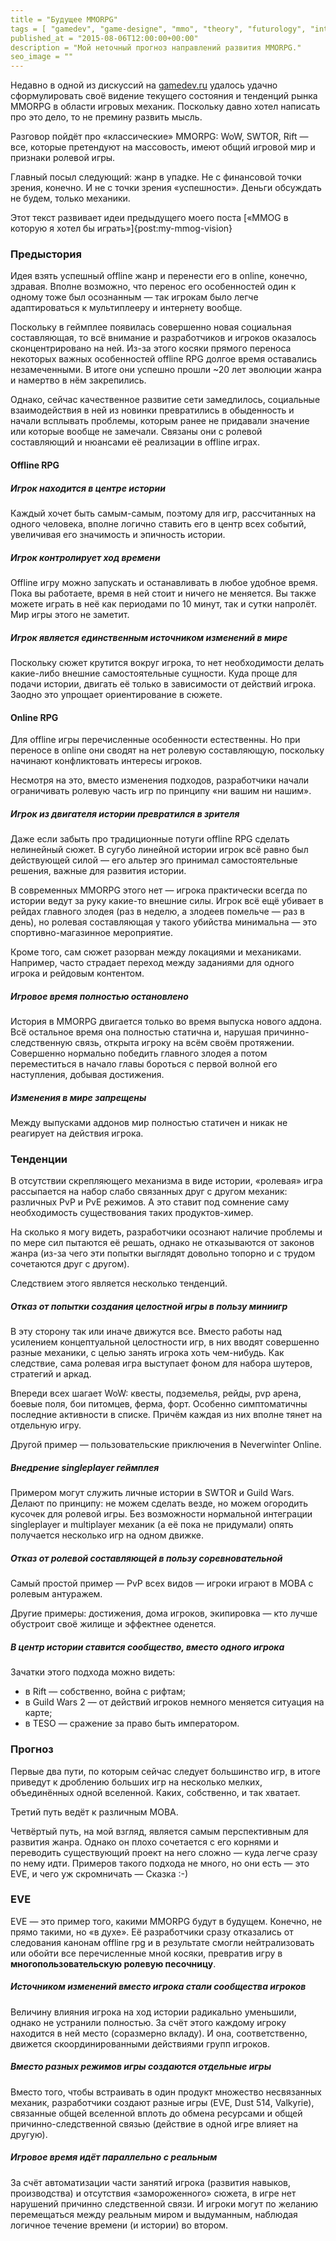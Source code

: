 ```yaml
---
title = "Будущее MMORPG"
tags = [ "gamedev", "game-designe", "mmo", "theory", "futurology", "interesting"]
published_at = "2015-08-06T12:00:00+00:00"
description = "Мой неточный прогноз направлений развития MMORPG."
seo_image = ""
---
```


Недавно в одной из дискуссий на [gamedev.ru](http://gamedev.ru) удалось удачно сформулировать своё видение текущего состояния и тенденций рынка MMORPG в области игровых механик. Поскольку давно хотел написать про это дело, то не премину развить мысль.

Разговор пойдёт про «классические» MMORPG: WoW, SWTOR, Rift — все, которые претендуют на массовость, имеют общий игровой мир и признаки ролевой игры.

Главный посыл следующий: жанр в упадке. Не с финансовой точки зрения, конечно. И не с точки зрения «успешности». Деньги обсуждать не будем, только механики.

Этот текст развивает идеи предыдущего моего поста [«MMOG в которую я хотел бы играть»]{post:my-mmog-vision}

<!-- more -->

### Предыстория

Идея взять успешный offline жанр и перенести его в online, конечно, здравая. Вполне возможно, что перенос его особенностей один к одному тоже был осознанным — так игрокам было легче адаптироваться к мультиплееру и интернету вообще.

Поскольку в геймплее появилась совершенно новая социальная составляющая, то всё внимание и разработчиков и игроков оказалось сконцентрировано на ней. Из-за этого косяки прямого переноса некоторых важных особенностей offline RPG долгое время оставались незамеченными. В итоге они успешно прошли ~20 лет эволюции жанра и намертво в нём закрепились.

Однако, сейчас качественное развитие сети замедлилось, социальные взаимодействия в ней из новинки превратились в обыденность и начали всплывать проблемы, которым ранее не придавали значение или которые вообще не замечали. Связаны они с ролевой составляющий и нюансами её реализации в offline играх.

#### Offline RPG

##### Игрок находится в центре истории

Каждый хочет быть самым-самым, поэтому для игр, рассчитанных на одного человека, вполне логично ставить его в центр всех событий, увеличивая его значимость и эпичность истории.

##### Игрок контролирует ход времени

Offline игру можно запускать и останавливать в любое удобное время. Пока вы работаете, время в ней стоит и ничего не меняется. Вы также можете играть в неё как периодами по 10 минут, так и сутки напролёт. Мир игры этого не заметит.

##### Игрок является единственным источником изменений в мире

Поскольку сюжет крутится вокруг игрока, то нет необходимости делать какие-либо внешние самостоятельные сущности. Куда проще для подачи истории, двигать её только в зависимости от действий игрока. Заодно это упрощает ориентирование в сюжете.

#### Online RPG

Для offline игры перечисленные особенности естественны. Но при переносе в online они сводят на нет ролевую составляющую, поскольку начинают конфликтовать интересы игроков.

Несмотря на это, вместо изменения подходов, разработчики начали ограничивать ролевую часть игр по принципу «ни вашим ни нашим».

##### Игрок из двигателя истории превратился в зрителя

Даже если забыть про традиционные потуги offline RPG сделать нелинейный сюжет. В сугубо линейной истории игрок всё равно был действующей силой — его альтер эго принимал самостоятельные решения, важные для развития истории.

В современных MMORPG этого нет — игрока практически всегда по истории ведут за руку какие-то внешние силы. Игрок всё ещё убивает в рейдах главного злодея (раз в неделю, а злодеев помельче — раз в день), но ролевая составляющая у такого убийства минимальна — это спортивно-магазинное мероприятие.

Кроме того, сам сюжет разорван между локациями и механиками. Например, часто страдает переход между заданиями для одного игрока и рейдовым контентом.

##### Игровое время полностью остановлено

История в MMORPG двигается только во время выпуска нового аддона. Всё остальное время она полностью статична и, нарушая причинно-следственную связь, открыта игроку на всём своём протяжении. Совершенно нормально победить главного злодея а потом переместиться в начало главы бороться с первой волной его наступления, добывая достижения.

##### Изменения в мире запрещены

Между выпусками аддонов мир полностью статичен и никак не реагирует на действия игрока.

### Тенденции

В отсутствии скрепляющего механизма в виде истории, «ролевая» игра рассыпается на набор слабо связанных друг с другом механик: различных PvP и PvE режимов. А это ставит под сомнение саму необходимость существования таких продуктов-химер.

На сколько я могу видеть, разработчики осознают наличие проблемы и по мере сил пытаются её решать, однако не отказываются от законов жанра (из-за чего эти попытки выглядят довольно топорно и с трудом сочетаются друг с другом).

Следствием этого является несколько тенденций.

##### Отказ от попытки создания целостной игры в пользу миниигр

В эту сторону так или иначе движутся все. Вместо работы над усилением концептуальной целостности игр, в них вводят совершенно разные механики, с целью занять игрока хоть чем-нибудь. Как следствие, сама ролевая игра выступает фоном для набора шутеров, стратегий и аркад.

Впереди всех шагает WoW: квесты, подземелья, рейды, pvp арена, боевые поля, бои питомцев, ферма, форт. Особенно симптоматичны последние активности в списке. Причём каждая из них вполне тянет на отдельную игру.

Другой пример — пользовательские приключения в Neverwinter Online.

##### Внедрение singleplayer геймплея

Примером могут служить личные истории в SWTOR и Guild Wars. Делают по принципу: не можем сделать везде, но можем огородить кусочек для ролевой игры. Без возможности нормальной интеграции singleplayer и multiplayer механик (а её пока не придумали) опять получается несколько игр на одном движке.

##### Отказ от ролевой составляющей в пользу соревновательной

Самый простой пример — PvP всех видов — игроки играют в MOBA с ролевым антуражем.

Другие примеры: достижения, дома игроков, экипировка — кто лучше обустроит своё жилище и эффектнее оденется.

##### В центр истории ставится сообщество, вместо одного игрока

Зачатки этого подхода можно видеть:

- в Rift — собственно, война с рифтам;
- в Guild Wars 2 — от действий игроков немного меняется ситуация на карте;
- в TESO — сражение за право быть императором.

### Прогноз

Первые два пути, по которым сейчас следует большинство игр, в итоге приведут к дроблению больших игр на несколько мелких, объединённых одной вселенной. Каких, собственно, и так хватает.

Третий путь ведёт к различным MOBA.

Четвёртый путь, на мой взгляд, является самым перспективным для развития жанра. Однако он плохо сочетается с его корнями и переводить существующий проект на него сложно — куда легче сразу по нему идти. Примеров такого подхода не много, но они есть — это EVE, и чего уж скромничать — Сказка :-)

### EVE

EVE — это пример того, какими MMORPG будут в будущем. Конечно, не прямо такими, но «в духе». Её разработчики сразу отказались от следования канонам offline rpg и в результате смогли нейтрализовать или обойти все перечисленные мной косяки, превратив игру в **многопользовательскую ролевую песочницу**.

##### Источником изменений вместо игрока стали сообщества игроков

Величину влияния игрока на ход истории радикально уменьшили, однако не устранили полностью. За счёт этого каждому игроку находится в ней место (соразмерно вкладу). И она, соответственно, движется скоординированными действиями групп игроков.

##### Вместо разных режимов игры создаются отдельные игры

Вместо того, чтобы встраивать в один продукт множество несвязанных механик, разработчики создают разные игры (EVE, Dust 514, Valkyrie), связанные общей вселенной вплоть до обмена ресурсами и общей причинно-следственной связью (действие в одной игре влияет на другую).

##### Игровое время идёт параллельно с реальным

За счёт автоматизации части занятий игрока (развития навыков, производства) и отсутствия «замороженного» сюжета, в игре нет нарушений причинно следственной связи. И игроки могут по желанию перемещаться между реальным миром и выдуманным, наблюдая логичное течение времени (и истории) во втором.
